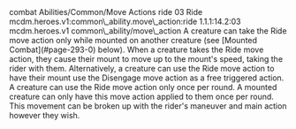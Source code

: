 <ability>
  <metadata>
    <class>combat</class>
    <file_dpath>Abilities/Common/Move Actions</file_dpath>
    <item_id>ride</item_id>
    <item_index>03</item_index>
    <item_name>Ride</item_name>
    <scc>mcdm.heroes.v1:common\_ability.move\_action:ride</scc>
    <scdc>1.1.1:14.2:03</scdc>
    <source>mcdm.heroes.v1</source>
    <type>common\_ability/move\_action</type>
  </metadata>
  <effects>
    <effect type="mundane">A creature can take the Ride move action only while mounted on another creature (see [Mounted Combat](#page-293-0) below). When a creature takes the Ride move action, they cause their mount to move up to the mount&apos;s speed, taking the rider with them. Alternatively, a creature can use the Ride move action to have their mount use the Disengage move action as a free triggered action. A creature can use the Ride move action only once per round. A mounted creature can only have this move action applied to them once per round. This movement can be broken up with the rider&apos;s maneuver and main action however they wish.</effect>
  </effects>
</ability>
